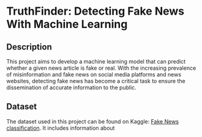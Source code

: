 # TruthFinder: Detecting Fake News With Machine Learning
## Description
This project aims to develop a machine learning model that can predict whether a given news article is fake or real. With the increasing prevalence of misinformation and fake news on social media platforms and news websites, detecting fake news has become a critical task to ensure the dissemination of accurate information to the public.
## Dataset
The dataset used in this project can be found on Kaggle: [Fake News classification](https://www.kaggle.com/datasets/saurabhshahane/fake-news-classification). It includes information about 
